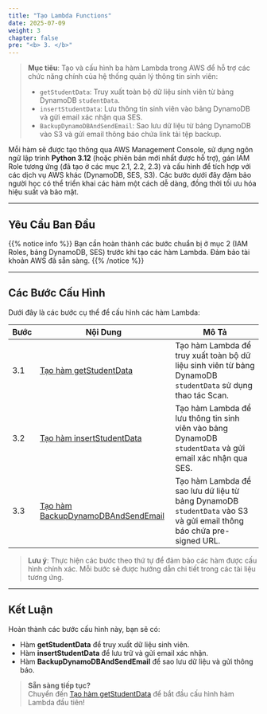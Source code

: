 ```yaml
---
title: "Tạo Lambda Functions"
date: 2025-07-09
weight: 3
chapter: false
pre: "<b> 3. </b>"
---
```


> **Mục tiêu**: Tạo và cấu hình ba hàm Lambda trong AWS để hỗ trợ các chức năng chính của hệ thống quản lý thông tin sinh viên:  
> - `getStudentData`: Truy xuất toàn bộ dữ liệu sinh viên từ bảng DynamoDB `studentData`.  
> - `insertStudentData`: Lưu thông tin sinh viên vào bảng DynamoDB và gửi email xác nhận qua SES.  
> - `BackupDynamoDBAndSendEmail`: Sao lưu dữ liệu từ bảng DynamoDB vào S3 và gửi email thông báo chứa link tải tệp backup.  

Mỗi hàm sẽ được tạo thông qua AWS Management Console, sử dụng ngôn ngữ lập trình **Python 3.12** (hoặc phiên bản mới nhất được hỗ trợ), gán IAM Role tương ứng (đã tạo ở các mục 2.1, 2.2, 2.3) và cấu hình để tích hợp với các dịch vụ AWS khác (DynamoDB, SES, S3). Các bước dưới đây đảm bảo người học có thể triển khai các hàm một cách dễ dàng, đồng thời tối ưu hóa hiệu suất và bảo mật.

---

## Yêu Cầu Ban Đầu

{{% notice info %}}
Bạn cần hoàn thành các bước chuẩn bị ở mục 2 (IAM Roles, bảng DynamoDB, SES) trước khi tạo các hàm Lambda. Đảm bảo tài khoản AWS đã sẵn sàng.
{{% /notice %}}

---

## Các Bước Cấu Hình

Dưới đây là các bước cụ thể để cấu hình các hàm Lambda:

| **Bước** | **Nội Dung** | **Mô Tả** |
|----------|--------------|-----------|
| 3.1 | [Tạo hàm getStudentData](./3.1-create-the-getstudentdata-function/) | Tạo hàm Lambda để truy xuất toàn bộ dữ liệu sinh viên từ bảng DynamoDB `studentData` sử dụng thao tác Scan. |
| 3.2 | [Tạo hàm insertStudentData](./3.2-create-the-insertstudentdata-function/) | Tạo hàm Lambda để lưu thông tin sinh viên vào bảng DynamoDB `studentData` và gửi email xác nhận qua SES. |
| 3.3 | [Tạo hàm BackupDynamoDBAndSendEmail](./3.3-create-the-backupdynamodbandsendemail-function/) | Tạo hàm Lambda để sao lưu dữ liệu từ bảng DynamoDB `studentData` vào S3 và gửi email thông báo chứa pre-signed URL. |

> **Lưu ý**: Thực hiện các bước theo thứ tự để đảm bảo các hàm được cấu hình chính xác. Mỗi bước sẽ được hướng dẫn chi tiết trong các tài liệu tương ứng.

---

## Kết Luận

Hoàn thành các bước cấu hình này, bạn sẽ có:  
- Hàm **getStudentData** để truy xuất dữ liệu sinh viên.  
- Hàm **insertStudentData** để lưu trữ và gửi email xác nhận.  
- Hàm **BackupDynamoDBAndSendEmail** để sao lưu dữ liệu và gửi thông báo.  

> **Sẵn sàng tiếp tục?**  
> Chuyển đến [Tạo hàm getStudentData](./3.1-create-the-getstudentdata-function/) để bắt đầu cấu hình hàm Lambda đầu tiên!